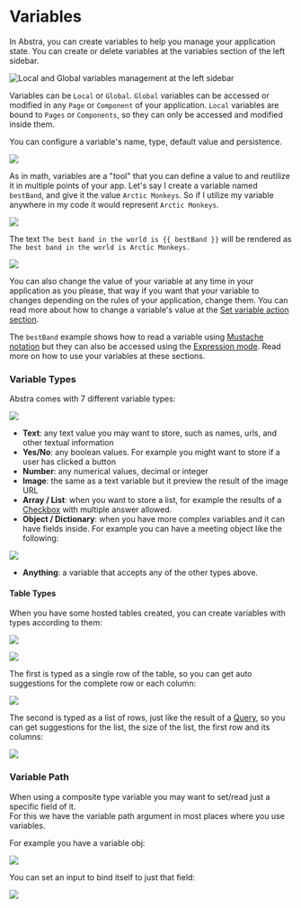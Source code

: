 # Variables

In Abstra, you can create variables to help you manage your application state. You can create or delete variables at the variables section of the left sidebar.

![Local and Global variables management at the left sidebar](../../.gitbook/assets/screenshot-from-2021-08-30-16-49-13.png)

Variables can be `Local` or `Global`. `Global` variables can be accessed or modified in any `Page` or `Component` of your application. `Local` variables are bound to `Pages` or `Components`, so they can only be accessed and modified inside them.

You can configure a variable's name, type, default value and persistence.

![](../../.gitbook/assets/globalcountvariable.gif)

As in math, variables are a "tool" that you can define a value to and reutilize it in multiple points of your app. Let's say I create a variable named `bestBand`, and give it the value `Arctic Monkeys`. So if I utilize my variable anywhere in my code it would represent `Arctic Monkeys`.

![](../../.gitbook/assets/screenshot-from-2021-08-30-18-25-20.png)

The text `The best band in the world is {{ bestBand }}` will be rendered as `The best band in the world is Arctic Monkeys.`

![](../../.gitbook/assets/bestband.gif)

You can also change the value of your variable at any time in your application as you please, that way if you want that your variable to changes depending on the rules of your application, change them. You can read more about how to change a variable's value at the [Set variable action section](actions/set-variable.md).

The `bestBand` example shows how to read a variable using [Mustache notation](arguments/mustache-notation.md) but they can also be accessed using the [Expression mode](arguments/expression-mode.md). Read more on how to use your variables at these sections.

### Variable Types

Abstra comes with 7 different variable types: &#x20;

![](<../../.gitbook/assets/image (62) (1) (2).png>)

* **Text**: any text value you may want to store, such as names, urls, and other textual information
* **Yes/No**: any boolean values. For example you might want to store if a user has clicked a button
* **Number**: any numerical values, decimal or integer
* **Image**: the same as a text variable but it preview the result of the image URL
* **Array / List**: when you want to store a list, for example the results of  a [Checkbox](elements/inputs/checkbox.md) with multiple answer allowed.
* **Object / Dictionary**: when you have more complex variables and it can have fields inside. For example you can have a meeting object like the following:

![](<../../.gitbook/assets/image (63) (1) (1) (1).png>)

* **Anything**: a variable that accepts any of the other types above.

#### Table Types

When you have some hosted tables created, you can create variables with types according to them:

![](<../../.gitbook/assets/image (59) (1) (1) (1) (1).png>)

![](<../../.gitbook/assets/image (66) (1) (1) (1) (1) (1).png>)

The first is typed as a single row of the table, so you can get auto suggestions for the complete row or each column:

![](../../.gitbook/assets/tr.gif)

The second is typed as a list of rows, just like the result of a [Query](actions/hosted-tables.md), so you can get suggestions for the list, the size of the list, the first row and its columns:&#x20;

![](../../.gitbook/assets/tl.gif)

### Variable Path

When using a composite type variable you may want to set/read just a specific field of it.\
For this we have the variable path argument in most places where you use variables.

For example you have a variable obj:

![](<../../.gitbook/assets/image (53).png>)

You can set an input to bind itself to just that field:

![](<../../.gitbook/assets/Kapture 2022-01-24 at 19.11.52.gif>)
